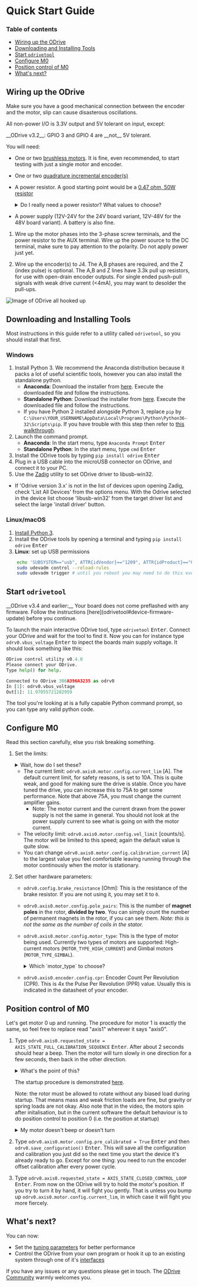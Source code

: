 # Quick Start Guide

### Table of contents

<!-- MarkdownTOC depth=2 autolink=true bracket=round -->

- [Wiring up the ODrive](#wiring-up-the-odrive)
- [Downloading and Installing Tools](#downloading-and-installing-tools)
- [Start `odrivetool`](#start-odrivetool)
- [Configure M0](#configure-m0)
- [Position control of M0](#position-control-of-m0)
- [What's next?](#whats-next)

<!-- /MarkdownTOC -->

## Wiring up the ODrive

<div class="alert">
Make sure you have a good mechanical connection between the encoder and the motor, slip can cause disasterous oscillations.
</div>

All non-power I/O is 3.3V output and 5V tolerant on input, except:
<div class="alert" markdown="span"> __ODrive v3.2__: GPIO 3 and GPIO 4 are __not__ 5V tolerant.</div>

You will need:

* One or two [brushless motors](https://hackaday.io/project/11583-odrive-high-performance-motor-control/log/37666-hobby-motors-in-your-robots). It is fine, even recommended, to start testing with just a single motor and encoder.
* One or two [quadrature incremental encoder(s)](https://discourse.odriverobotics.com/t/which-encoders-to-choose/63/2)
* A power resistor. A good starting point would be a [0.47 ohm, 50W resistor](https://www.digikey.com/product-detail/en/te-connectivity-passive-product/HSA50R47J/A102181-ND/2056131)

  <details><summary markdown="span">Do I really need a power resistor? What values to choose?</summary><div markdown="block">

  If you don't have a brake resistor, the ODrive will pump excess power back into the power supply during deceleration to achieve the desired deceleration torque. If your power supply doesn't eat that power (which it won't if it's not a battery), the bus voltage will inevitebly rise. If you're unlucky this will break the power supply.
  At some point, the ODrive's overvoltage protection will trip, after which both motors will be allowed to spin freely. Depending on your machine, this may or may not be a problem.

  The power resistor values you need depends on your motor setup, and peak/average deceleration power.

  To be on the safe side, think about what speed and current limits you want to set for the motor.

  When braking at max speed and with maximum motor current, the power that is dissipated in the power resistor can be calulated as: `P_brake = V_emf * I_motor` where `V_emf = motor_kv * V_bus`.

  </div></details>

* A power supply (12V-24V for the 24V board variant, 12V-48V for the 48V board variant). A battery is also fine.

1. Wire up the motor phases into the 3-phase screw terminals, and the power resistor to the AUX terminal. Wire up the power source to the DC terminal, make sure to pay attention to the polarity. Do not apply power just yet.

2. Wire up the encoder(s) to J4. The A,B phases are required, and the Z (index pulse) is optional. The A,B and Z lines have 3.3k pull up resistors, for use with open-drain encoder outputs. For single ended push-pull signals with weak drive current (\<4mA), you may want to desolder the pull-ups.

![Image of ODrive all hooked up](https://docs.google.com/drawings/d/e/2PACX-1vTCD0P40Cd-wvD7Fl8UYEaxp3_UL81oI4qUVqrrCJPi6tkJeSs2rsffIXQRpdu6rNZs6-2mRKKYtILG/pub?w=1716&h=1281)

## Downloading and Installing Tools

Most instructions in this guide refer to a utility called `odrivetool`, so you should install that first.

### Windows

1. Install Python 3. We recommend the Anaconda distribution because it packs a lot of useful scientific tools, however you can also install the standalone python.
   * __Anaconda__: Download the installer from [here](https://www.anaconda.com/download/#windows). Execute the downloaded file and follow the instructions.
   * __Standalone Python__: Download the installer from [here](https://www.python.org/downloads/). Execute the downloaded file and follow the instructions.
   * If you have Python 2 installed alongside Python 3, replace `pip` by `C:\Users\YOUR_USERNAME\AppData\Local\Programs\Python\Python36-32\Scripts\pip`. If you have trouble with this step then refer to [this walkthrough](https://www.youtube.com/watch?v=jnpC_Ib_lbc).
2. Launch the command prompt.
   * __Anaconda__: In the start menu, type `Anaconda Prompt` <kbd>Enter</kbd>
   * __Standalone Python__: In the start menu, type `cmd` <kbd>Enter</kbd>
3. Install the ODrive tools by typing `pip install odrive` <kbd>Enter</kbd>
4. Plug in a USB cable into the microUSB connector on ODrive, and connect it to your PC.
5. Use the [Zadig](http://zadig.akeo.ie/) utility to set ODrive driver to libusb-win32. 
  * If 'Odrive version 3.x' is not in the list of devices upon opening Zadig, check 'List All Devices' from the options menu. With the Odrive selected in the device list choose 'libusb-win32' from the target driver list and select the large 'install driver' button.


### Linux/macOS

1. [Install Python 3](https://www.python.org/downloads/).
2. Install the ODrive tools by opening a terminal and typing `pip install odrive` <kbd>Enter</kbd>
3. __Linux__: set up USB permissions
```bash
    echo 'SUBSYSTEM=="usb", ATTR{idVendor}=="1209", ATTR{idProduct}=="0d[0-9][0-9]", MODE="0666"' | sudo tee /etc/udev/rules.d/50-odrive.rules
    sudo udevadm control --reload-rules
    sudo udevadm trigger # until you reboot you may need to do this everytime you reset the ODrive
```

## Start `odrivetool`

<div class="note" markdown="span">__ODrive v3.4 and earlier:__ Your board does not come preflashed with any firmware. Follow the instructions [here](odrivetool#device-firmware-update) before you continue.</div>

To launch the main interactive ODrive tool, type `odrivetool` <kbd>Enter</kbd>. Connect your ODrive and wait for the tool to find it. Now you can for instance type `odrv0.vbus_voltage` <kbd>Enter</kbd> to inpect the boards main supply voltage.
It should look something like this:

```python
ODrive control utility v0.4.0
Please connect your ODrive.
Type help() for help.

Connected to ODrive 306A396A3235 as odrv0
In [1]: odrv0.vbus_voltage
Out[1]: 11.97055721282959
```

The tool you're looking at is a fully capable Python command prompt, so you can type any valid python code.

## Configure M0

<div class="alert">Read this section carefully, else you risk breaking something.</div>

1. Set the limits:

   <details><summary markdown="span">Wait, how do I set these?</summary><div markdown="block">

   In the previous step we started `odrivetool`. In there, you can assign variables directly by name.

   For instance, to set the current limit of M0 to 10A you would type: `odrv0.axis0.motor.config.current_lim = 10` <kbd>Enter</kbd>

   </div></details>

   * The current limit: `odrv0.axis0.motor.config.current_lim` [A]. The default current limit, for safety reasons, is set to 10A. This is quite weak, and good for making sure the drive is stable. Once you have tuned the drive, you can increase this to 75A to get some performance. Note that above 75A, you must change the current amplifier gains.
     * Note: The motor current and the current drawn from the power supply is not the same in general. You should not look at the power supply current to see what is going on with the motor current.
   * The velocity limit: `odrv0.axis0.motor.config.vel_limit` [counts/s]. The motor will be limited to this speed; again the default value is quite slow.
   * You can change `odrv0.axis0.motor.config.calibration_current` [A] to the largest value you feel comfortable leaving running through the motor continously when the motor is stationary.

2. Set other hardware parameters:

   * `odrv0.config.brake_resistance` [Ohm]: This is the resistance of the brake resistor. If you are not using it, you may set it to `0`.
   * `odrv0.axis0.motor.config.pole_pairs`: This is the number of **magnet poles** in the rotor, **divided by two**. You can simply count the number of permanent magnets in the rotor, if you can see them. _Note: this is not the same as the number of coils in the stator._
   * `odrv0.axis0.motor.config.motor_type`: This is the type of motor being used. Currently two types of motors are supported: High-current motors (`MOTOR_TYPE_HIGH_CURRENT`) and Gimbal motors (`MOTOR_TYPE_GIMBAL`).
  
     <details><summary markdown="span">Which `motor_type` to choose?</summary><div markdown="block">

     If you're using a regular hobby brushless motor like [this](https://hobbyking.com/en_us/turnigy-aerodrive-sk3-5065-236kv-brushless-outrunner-motor.html) one, you should set `motor_mode` to `MOTOR_TYPE_HIGH_CURRENT`. For low-current gimbal motors like [this](https://hobbyking.com/en_us/turnigy-hd-5208-brushless-gimbal-motor-bldc.html) one, you should choose `MOTOR_TYPE_GIMBAL`. Do not use `MOTOR_TYPE_GIMBAL` on a motor that is not a gimbal motor, as it may overheat the motor or the ODrive.

     **Further detail:**
     If 100's of mA of current noise is "small" for you, you can choose `MOTOR_TYPE_HIGH_CURRENT`.
     If 100's of mA of current noise is "large" for you, and you do not intend to spin the motor very fast (omega * L << R), and the motor is fairly large resistance (1 ohm or larger), you can chose `MOTOR_TYPE_GIMBAL`.
     If 100's of mA current noise is "large" for you, _and_ you intend to spin the motor fast, then you need to replace the shunt resistors on the ODrive.

     </div></details>

   * `odrv0.axis0.encoder.config.cpr`: Encoder Count Per Revolution (CPR). This is 4x the Pulse Per Revolution (PPR) value. Usually this is indicated in the datasheet of your encoder.

## Position control of M0

Let's get motor 0 up and running. The procedure for motor 1 is exactly the same, so feel free to replace read "axis1" wherever it says "axis0".

1. Type `odrv0.axis0.requested_state = AXIS_STATE_FULL_CALIBRATION_SEQUENCE` <kbd>Enter</kbd>. After about 2 seconds should hear a beep. Then the motor will turn slowly in one direction for a few seconds, then back in the other direction.

   <details><summary markdown="span">What's the point of this?</summary><div markdown="block">
   This procedure first measures your motor's electrical properties (namely phase resistance and phase inductance) and then the offset between the motor's electrical phase and the encoder position.

   </div></details>

   The startup procedure is demonstrated [here](https://www.youtube.com/watch?v=VCX1bA2xnuY).

   Note: the rotor must be allowed to rotate without any biased load during startup. That means mass and weak friction loads are fine, but gravity or spring loads are not okay. Also note that in the video, the motors spin after initalisation, but in the current software the default behaviour is to do position control to position 0 (i.e. the position at startup)

   <details><summary markdown="span">My motor doesn't beep or doesn't turn</summary><div markdown="block">

   Make sure the motor wires are connected firmly. Check the value of `odrv0.axis0.error` and then refer to the [error code documentation](troubleshooting.md#error-codes) for details.

   Once you have understood the error and fixed its cause, you may clear the error state (`odrv0.axis0.error = 0` <kbd>Enter</kbd>) and retry. You may also need to clear the error state of other subcomponents (e.g. `odrv0.axis0.motor.error`).

   </div></details>

3. Type `odrv0.axis0.motor.config.pre_calibrated = True` <kbd>Enter</kbd> and then `odrv0.save_configuration()` <kbd>Enter</kbd>. This will save all the configuration and calibration you just did so the next time you start the device it's already ready to go. Except for one thing: you need to run the encoder offset calibration after every power cycle.
4. Type `odrv0.axis0.requested_state = AXIS_STATE_CLOSED_CONTROL_LOOP` <kbd>Enter</kbd>. From now on the ODrive will try to hold the motor's position. If you try to turn it by hand, it will fight you gently. That is unless you bump up `odrv0.axis0.motor.config.current_lim`, in which case it will fight you more fiercely.

## What's next?

You can now:

 * Set the [tuning parameters](commands#tuning-parameters) for better performance
 * Control the ODrive from your own program or hook it up to an existing system through one of it's [interfaces](interfaces)

If you have any issues or any questions please get in touch. The [ODrive Community](https://discourse.odriverobotics.com/) warmly welcomes you.
